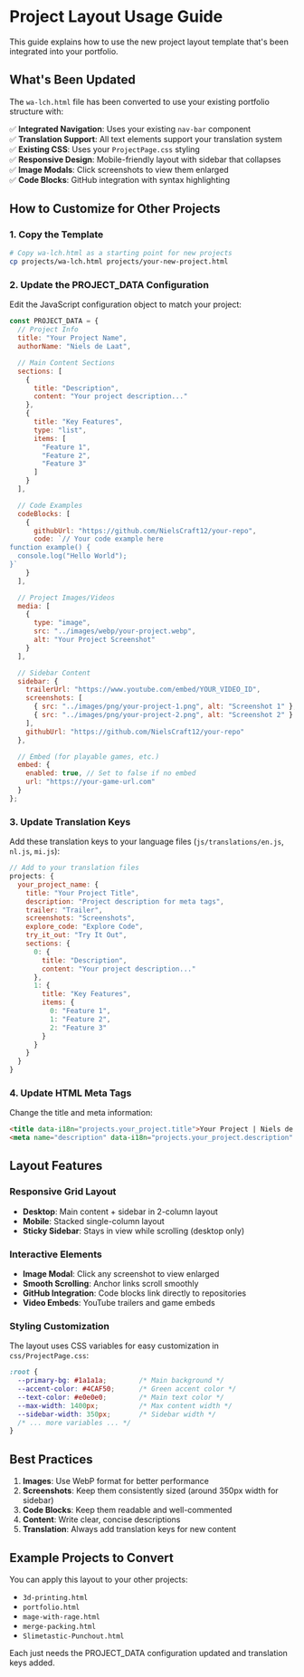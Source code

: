 # Project Layout Usage Guide

This guide explains how to use the new project layout template that's been integrated into your portfolio.

## What's Been Updated

The `wa-lch.html` file has been converted to use your existing portfolio structure with:

✅ **Integrated Navigation**: Uses your existing `nav-bar` component  
✅ **Translation Support**: All text elements support your translation system  
✅ **Existing CSS**: Uses your `ProjectPage.css` styling  
✅ **Responsive Design**: Mobile-friendly layout with sidebar that collapses  
✅ **Image Modals**: Click screenshots to view them enlarged  
✅ **Code Blocks**: GitHub integration with syntax highlighting  

## How to Customize for Other Projects

### 1. Copy the Template
```bash
# Copy wa-lch.html as a starting point for new projects
cp projects/wa-lch.html projects/your-new-project.html
```

### 2. Update the PROJECT_DATA Configuration

Edit the JavaScript configuration object to match your project:

```javascript
const PROJECT_DATA = {
  // Project Info
  title: "Your Project Name",
  authorName: "Niels de Laat",

  // Main Content Sections
  sections: [
    {
      title: "Description", 
      content: "Your project description..."
    },
    {
      title: "Key Features",
      type: "list",
      items: [
        "Feature 1",
        "Feature 2", 
        "Feature 3"
      ]
    }
  ],

  // Code Examples
  codeBlocks: [
    {
      githubUrl: "https://github.com/NielsCraft12/your-repo",
      code: `// Your code example here
function example() {
  console.log("Hello World");
}`
    }
  ],

  // Project Images/Videos
  media: [
    {
      type: "image",
      src: "../images/webp/your-project.webp",
      alt: "Your Project Screenshot"
    }
  ],

  // Sidebar Content
  sidebar: {
    trailerUrl: "https://www.youtube.com/embed/YOUR_VIDEO_ID",
    screenshots: [
      { src: "../images/png/your-project-1.png", alt: "Screenshot 1" },
      { src: "../images/png/your-project-2.png", alt: "Screenshot 2" }
    ],
    githubUrl: "https://github.com/NielsCraft12/your-repo"
  },

  // Embed (for playable games, etc.)
  embed: {
    enabled: true, // Set to false if no embed
    url: "https://your-game-url.com"
  }
};
```

### 3. Update Translation Keys

Add these translation keys to your language files (`js/translations/en.js`, `nl.js`, `mi.js`):

```javascript
// Add to your translation files
projects: {
  your_project_name: {
    title: "Your Project Title",
    description: "Project description for meta tags",
    trailer: "Trailer",
    screenshots: "Screenshots", 
    explore_code: "Explore Code",
    try_it_out: "Try It Out",
    sections: {
      0: {
        title: "Description",
        content: "Your project description..."
      },
      1: {
        title: "Key Features",
        items: {
          0: "Feature 1",
          1: "Feature 2",
          2: "Feature 3"
        }
      }
    }
  }
}
```

### 4. Update HTML Meta Tags

Change the title and meta information:

```html
<title data-i18n="projects.your_project.title">Your Project | Niels de Laat</title>
<meta name="description" data-i18n="projects.your_project.description" content="Your project description">
```

## Layout Features

### Responsive Grid Layout
- **Desktop**: Main content + sidebar in 2-column layout
- **Mobile**: Stacked single-column layout
- **Sticky Sidebar**: Stays in view while scrolling (desktop only)

### Interactive Elements
- **Image Modal**: Click any screenshot to view enlarged
- **Smooth Scrolling**: Anchor links scroll smoothly
- **GitHub Integration**: Code blocks link directly to repositories
- **Video Embeds**: YouTube trailers and game embeds

### Styling Customization

The layout uses CSS variables for easy customization in `css/ProjectPage.css`:

```css
:root {
  --primary-bg: #1a1a1a;        /* Main background */
  --accent-color: #4CAF50;      /* Green accent color */
  --text-color: #e0e0e0;        /* Main text color */
  --max-width: 1400px;          /* Max content width */
  --sidebar-width: 350px;       /* Sidebar width */
  /* ... more variables ... */
}
```

## Best Practices

1. **Images**: Use WebP format for better performance
2. **Screenshots**: Keep them consistently sized (around 350px width for sidebar)
3. **Code Blocks**: Keep them readable and well-commented
4. **Content**: Write clear, concise descriptions
5. **Translation**: Always add translation keys for new content

## Example Projects to Convert

You can apply this layout to your other projects:
- `3d-printing.html`
- `portfolio.html` 
- `mage-with-rage.html`
- `merge-packing.html`
- `Slimetastic-Punchout.html`

Each just needs the PROJECT_DATA configuration updated and translation keys added.